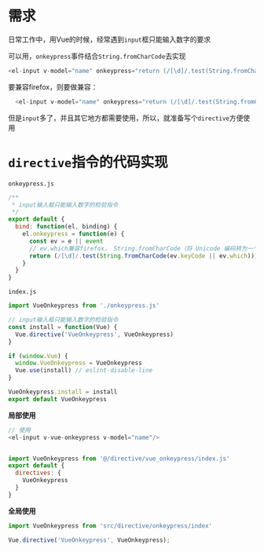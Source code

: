 # 需求
日常工作中，用Vue的时候，经常遇到`input`框只能输入数字的要求

可以用，`onkeypress`事件结合`String.fromCharCode`去实现
```javascript
<el-input v-model="name" onkeypress="return (/[\d]/.test(String.fromCharCode(event.keyCode)));"/>
```

要兼容firefox，则要做兼容：
```javascript
  <el-input v-model="name" onkeypress="return (/[\d]/.test(String.fromCharCode(event.keyCode || event.which))) || event.which === 8"/>
```

但是`input`多了，并且其它地方都需要使用，所以，就准备写个`directive`方便使用

# `directive`指令的代码实现
`onkeypress.js`
```javascript
/**
 * input输入框只能输入数字的检验指令
 */
export default {
  bind: function(el, binding) {
    el.onkeypress = function(e) {
      const ev = e || event
      // ev.which兼容firefox， String.fromCharCode（将 Unicode 编码转为一个字符）
      return (/[\d]/.test(String.fromCharCode(ev.keyCode || ev.which))) || ev.which === 8
    }
  }
}

```
`index.js`
```javascript
import VueOnkeypress from './onkeypress.js'

// input输入框只能输入数字的检验指令
const install = function(Vue) {
  Vue.directive('VueOnkeypress', VueOnkeypress)
}

if (window.Vue) {
  window.VueOnkeypress = VueOnkeypress
  Vue.use(install) // eslint-disable-line
}

VueOnkeypress.install = install
export default VueOnkeypress

```

**局部使用**
```javascript
// 使用
<el-input v-vue-onkeypress v-model="name"/>


import VueOnkeypress from '@/directive/vue_onkeypress/index.js'
export default {
  directives: {
    VueOnkeypress
  }
}
```
**全局使用**
```javascript
import VueOnkeypress from 'src/directive/onkeypress/index'

Vue.directive('VueOnkeypress', VueOnkeypress);
```